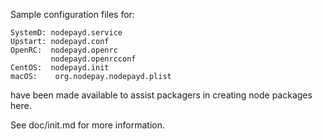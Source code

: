 Sample configuration files for:
```
SystemD: nodepayd.service
Upstart: nodepayd.conf
OpenRC:  nodepayd.openrc
         nodepayd.openrcconf
CentOS:  nodepayd.init
macOS:    org.nodepay.nodepayd.plist
```
have been made available to assist packagers in creating node packages here.

See doc/init.md for more information.
